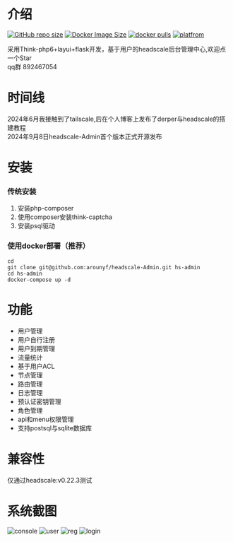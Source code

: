 
# 介绍
[![GitHub repo size](https://img.shields.io/github/repo-size/arounyf/headscale-Admin)](https://github.com/arounyf/headscale-Admin)
[![Docker Image Size](https://img.shields.io/docker/image-size/runyf/hs-admin)](https://hub.docker.com/r/runyf/hs-admin)
[![docker pulls](https://img.shields.io/docker/pulls/runyf/derper.svg?color=brightgreen)](https://hub.docker.com/r/runyf/hs-admin)
[![platfrom](https://img.shields.io/badge/platform-amd64%20%7C%20arm64-brightgreen)](https://hub.docker.com/r/runyf/hs-admin/tags)

采用Think-php6+layui+flask开发，基于用户的headscale后台管理中心,欢迎点一个Star   
qq群 892467054
# 时间线
2024年6月我接触到了tailscale,后在个人博客上发布了derper与headscale的搭建教程   
2024年9月8日headscale-Admin首个版本正式开源发布
# 安装
### 传统安装
 1. 安装php-composer
 2. 使用composer安装think-captcha
 3. 安装psql驱动
### 使用docker部署（推荐）
```shell
cd
git clone git@github.com:arounyf/headscale-Admin.git hs-admin
cd hs-admin
docker-compose up -d
```

# 功能
- 用户管理
- 用户自行注册
- 用户到期管理
- 流量统计
- 基于用户ACL
- 节点管理
- 路由管理
- 日志管理
- 预认证密钥管理
- 角色管理
- api和menu权限管理
- 支持postsql与sqlite数据库
# 兼容性
仅通过headscale:v0.22.3测试

# 系统截图

![console](https://github.com/user-attachments/assets/6e25da2f-39f9-4217-b79e-344221c8f816)
![user](https://github.com/user-attachments/assets/1906c6ec-eb6f-44b1-af88-237ec16f1e99)
![reg](https://github.com/user-attachments/assets/59a43c57-682a-4cfd-83c0-8aa3d48a3d67)
![login](https://github.com/user-attachments/assets/e3d4029f-cc08-41e7-8dec-7cae4748a761)






